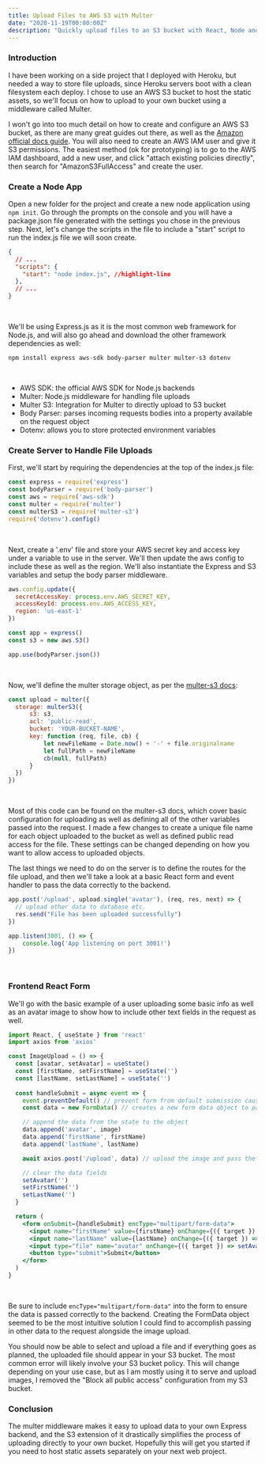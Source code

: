 ```yaml
---
title: Upload Files to AWS S3 with Multer
date: "2020-11-19T00:00:00Z"
description: "Quickly upload files to an S3 bucket with React, Node and Express"
---
```


### Introduction

I have been working on a side project that I deployed with Heroku, but needed a way to store file uploads, since Heroku servers boot with a clean filesystem each deploy. I chose to use an AWS S3 bucket to host the static assets, so we'll focus on how to upload to your own bucket using a middleware called Multer.

I won't go into too much detail on how to create and configure an AWS S3 bucket, as there are many great guides out there, as well as the [Amazon official docs guide](https://docs.aws.amazon.com/AmazonS3/latest/user-guide/create-bucket.html). You will also need to create an AWS IAM user and give it S3 permissions. The easiest method (ok for prototyping) is to go to the AWS IAM dashboard, add a new user, and click "attach existing policies directly", then search for "AmazonS3FullAccess" and create the user.

### Create a Node App

Open a new folder for the project and create a new node application using `npm init`. Go through the prompts on the console and you will have a package.json file generated with the settings you chose in the previous step. Next, let's change the scripts in the file to include a "start" script to run the index.js file we will soon create.
```json
{
  // ...
  "scripts": {
    "start": "node index.js", //highlight-line 
  },
  // ...
}
```
<br />

We'll be using Express.js as it is the most common web framework for Node.js, and will also go ahead and download the other framework dependencies as well:
```
npm install express aws-sdk body-parser multer multer-s3 dotenv
```
<br />

- AWS SDK: the official AWS SDK for Node.js backends
- Multer: Node.js middleware for handling file uploads
- Multer S3: Integration for Multer to directly upload to S3 bucket
- Body Parser: parses incoming requests bodies into a property available on the request object
- Dotenv: allows you to store protected environment variables

### Create Server to Handle File Uploads

First, we'll start by requiring the dependencies at the top of the index.js file:
```javascript
const express = require('express')
const bodyParser = require('body-parser')
const aws = require('aws-sdk')
const multer = require('multer')
const multerS3 = require('multer-s3')
require('dotenv').config()
```
<br />

Next, create a '.env' file and store your AWS secret key and access key under a variable to use in the server. We'll then update the aws config to include these as well as the region. We'll also instantiate the Express and S3 variables and setup the body parser middleware.
```javascript
aws.config.update({
  secretAccessKey: process.env.AWS_SECRET_KEY,
  accessKeyId: process.env.AWS_ACCESS_KEY,
  region: 'us-east-1'
})

const app = express()
const s3 = new aws.S3()

app.use(bodyParser.json())
```
<br />

Now, we'll define the multer storage object, as per the [multer-s3 docs](https://www.npmjs.com/package/multer-s3):
```javascript
const upload = multer({
  storage: multerS3({
      s3: s3,
      acl: 'public-read',
      bucket: 'YOUR-BUCKET-NAME',
      key: function (req, file, cb) {
          let newFileName = Date.now() + '-' + file.originalname
          let fullPath = newFileName
          cb(null, fullPath)
      }
  })
})
```
<br />

Most of this code can be found on the multer-s3 docs, which cover basic configuration for uploading as well as defining all of the other variables passed into the request. I made a few changes to create a unique file name for each object uploaded to the bucket as well as defined public read access for the file. These settings can be changed depending on how you want to allow access to uploaded objects. 

The last things we need to do on the server is to define the routes for the file upload, and then we'll take a look at a basic React form and event handler to pass the data correctly to the backend.

```javascript
app.post('/upload', upload.single('avatar'), (req, res, next) => {
  // upload other data to database etc.  
  res.send("File has been uploaded successfully")
})

app.listen(3001, () => {
    console.log('App listening on port 3001!')
})
```
<br />

### Frontend React Form

We'll go with the basic example of a user uploading some basic info as well as an avatar image to show how to include other text fields in the request as well.

```jsx
import React, { useState } from 'react'
import axios from 'axios'

const ImageUpload = () => {
  const [avatar, setAvatar] = useState()
  const [firstName, setFirstName] = useState('')
  const [lastName, setLastName] = useState('')
  
  const handleSubmit = async event => {
    event.preventDefault() // prevent form from default submission causing reload
    const data = new FormData() // creates a new form data object to pass both text and file data into

    // append the data from the state to the object
    data.append('avatar', image)
    data.append('firstName', firstName)
    data.append('lastName', lastName)

    await axios.post('/upload', data) // upload the image and pass the form data to the backend

    // clear the data fields
    setAvatar('') 
    setFirstName('')
    setLastName('')
  }

  return (
    <form onSubmit={handleSubmit} encType="multipart/form-data">
      <input name="firstName" value={firstName} onChange={({ target }) => setFirstName(target.value)} />
      <input name="lastName" value={lastName} onChange={({ target }) => setLastName(target.value)} />
      <input type="file" name="avatar" onChange={({ target }) => setAvatar(target.files[0]))} />
      <button type="submit">Submit</button>
    </form>
  )
}
```
<br />

Be sure to include `encType="multipart/form-data"` into the form to ensure the data is passed correctly to the backend. Creating the FormData object seemed to be the most intuitive solution I could find to accomplish passing in other data to the request alongside the image upload.

You should now be able to select and upload a file and if everything goes as planned, the uploaded file should appear in your S3 bucket. The most common error will likely involve your S3 bucket policy. This will change depending on your use case, but as I am mostly using it to serve and upload images, I removed the "Block all public access" configuration from my S3 bucket.

### Conclusion

The multer middleware makes it easy to upload data to your own Express backend, and the S3 extension of it drastically simplifies the process of uploading directly to your own bucket. Hopefully this will get you started if you need to host static assets separately on your next web project.
